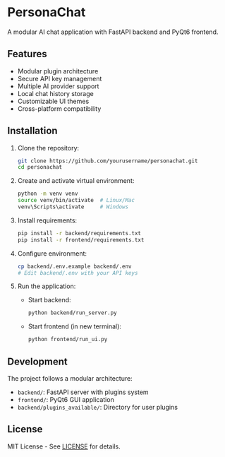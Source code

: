 # PersonaChat

A modular AI chat application with FastAPI backend and PyQt6 frontend.

## Features

- Modular plugin architecture
- Secure API key management
- Multiple AI provider support 
- Local chat history storage
- Customizable UI themes
- Cross-platform compatibility

## Installation

1. Clone the repository:
   ```bash
   git clone https://github.com/yourusername/personachat.git
   cd personachat
   ```

2. Create and activate virtual environment:
   ```bash
   python -m venv venv
   source venv/bin/activate  # Linux/Mac
   venv\Scripts\activate     # Windows
   ```

3. Install requirements:
   ```bash
   pip install -r backend/requirements.txt
   pip install -r frontend/requirements.txt
   ```

4. Configure environment:
   ```bash
   cp backend/.env.example backend/.env
   # Edit backend/.env with your API keys
   ```

5. Run the application:
   - Start backend:
     ```bash
     python backend/run_server.py
     ```
   - Start frontend (in new terminal):
     ```bash
     python frontend/run_ui.py
     ```

## Development

The project follows a modular architecture:
- `backend/`: FastAPI server with plugins system
- `frontend/`: PyQt6 GUI application
- `backend/plugins_available/`: Directory for user plugins

## License

MIT License - See [LICENSE](LICENSE) for details.